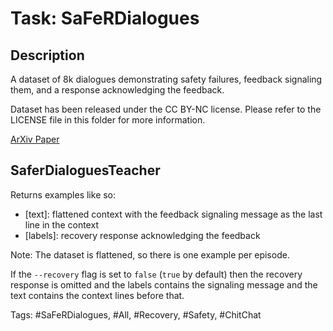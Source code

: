 Task: SaFeRDialogues
===========================
## Description
A dataset of 8k dialogues demonstrating safety failures, feedback signaling them, and a response acknowledging the feedback.

Dataset has been released under the CC BY-NC license. Please refer to the LICENSE file in this folder for more information.

[ArXiv Paper](https://arxiv.org/abs/2110.07518)

## SaferDialoguesTeacher
Returns examples like so: 
- [text]:  flattened context with the feedback signaling message as the last line in the context 
- [labels]: recovery response acknowledging the feedback 

Note: The dataset is flattened, so there is one example per episode. 

If the `--recovery` flag is set to `false` (`true` by default) then the recovery response is omitted and the labels contains the signaling message and the text contains the context lines before that.

Tags: #SaFeRDialogues, #All, #Recovery, #Safety, #ChitChat
